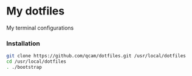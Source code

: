 My dotfiles
========

My terminal configurations

### Installation

```sh
git clone https://github.com/qcam/dotfiles.git /usr/local/dotfiles
cd /usr/local/dotfiles
. ./bootstrap
```
